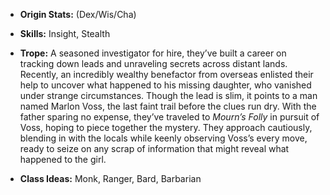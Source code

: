 - **Origin Stats:** (Dex/Wis/Cha)
    
- **Skills:** Insight, Stealth
    
- **Trope:** A seasoned investigator for hire, they’ve built a career on tracking down leads and unraveling secrets across distant lands. Recently, an incredibly wealthy benefactor from overseas enlisted their help to uncover what happened to his missing daughter, who vanished under strange circumstances. Though the lead is slim, it points to a man named Marlon Voss, the last faint trail before the clues run dry. With the father sparing no expense, they’ve traveled to _Mourn’s Folly_ in pursuit of Voss, hoping to piece together the mystery. They approach cautiously, blending in with the locals while keenly observing Voss’s every move, ready to seize on any scrap of information that might reveal what happened to the girl.
    
- **Class Ideas:** Monk, Ranger, Bard, Barbarian